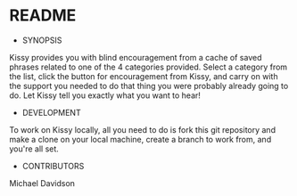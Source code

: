 # README

* SYNOPSIS

Kissy provides you with blind encouragement from a cache of saved phrases related to one of the 4 categories provided. Select a category from the list, click the button for encouragement from Kissy, and carry on with the support you needed to do that thing you were probably already going to do. Let Kissy tell you exactly what you want to hear!

* DEVELOPMENT

To work on Kissy locally, all you need to do is fork this git repository and make a clone on your local machine, create a branch to work from, and you're all set.

* CONTRIBUTORS

Michael Davidson
